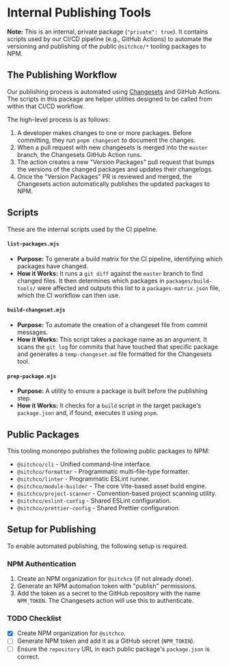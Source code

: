 # Internal Publishing Tools

**Note:** This is an internal, private package (`"private": true`). It contains scripts used by our CI/CD pipeline (e.g., GitHub Actions) to automate the versioning and publishing of the public `@sitchco/*` tooling packages to NPM.

## The Publishing Workflow

Our publishing process is automated using [Changesets](https://github.com/changesets/changesets) and GitHub Actions. The scripts in this package are helper utilities designed to be called from within that CI/CD workflow.

The high-level process is as follows:
1.  A developer makes changes to one or more packages. Before committing, they run `pnpm changeset` to document the changes.
2.  When a pull request with new changesets is merged into the `master` branch, the Changesets GitHub Action runs.
3.  The action creates a new "Version Packages" pull request that bumps the versions of the changed packages and updates their changelogs.
4.  Once the "Version Packages" PR is reviewed and merged, the Changesets action automatically publishes the updated packages to NPM.

## Scripts

These are the internal scripts used by the CI pipeline.

#### `list-packages.mjs`

* **Purpose:** To generate a build matrix for the CI pipeline, identifying which packages have changed.
* **How it Works:** It runs a `git diff` against the `master` branch to find changed files. It then determines which packages in `packages/build-tools/` were affected and outputs this list to a `packages-matrix.json` file, which the CI workflow can then use.

#### `build-changeset.mjs`

* **Purpose:** To automate the creation of a changeset file from commit messages.
* **How it Works:** This script takes a package name as an argument. It scans the `git log` for commits that have touched that specific package and generates a `temp-changeset.md` file formatted for the Changesets tool.

#### `prep-package.mjs`

* **Purpose:** A utility to ensure a package is built before the publishing step.
* **How it Works:** It checks for a `build` script in the target package's `package.json` and, if found, executes it using `pnpm`.

## Public Packages

This tooling monorepo publishes the following public packages to NPM:

* `@sitchco/cli` - Unified command-line interface.
* `@sitchco/formatter` - Programmatic multi-file-type formatter.
* `@sitchco/linter` - Programmatic ESLint runner.
* `@sitchco/module-builder` - The core Vite-based asset build engine.
* `@sitchco/project-scanner` - Convention-based project scanning utility.
* `@sitchco/eslint-config` - Shared ESLint configuration.
* `@sitchco/prettier-config` - Shared Prettier configuration.

## Setup for Publishing

To enable automated publishing, the following setup is required.

### NPM Authentication
1.  Create an NPM organization for `@sitchco` (if not already done).
2.  Generate an NPM automation token with "publish" permissions.
3.  Add the token as a secret to the GitHub repository with the name `NPM_TOKEN`. The Changesets action will use this to authenticate.

### TODO Checklist
- [x] Create NPM organization for `@sitchco`.
- [ ] Generate NPM token and add it as a GitHub secret (`NPM_TOKEN`).
- [ ] Ensure the `repository` URL in each public package's `package.json` is correct.
